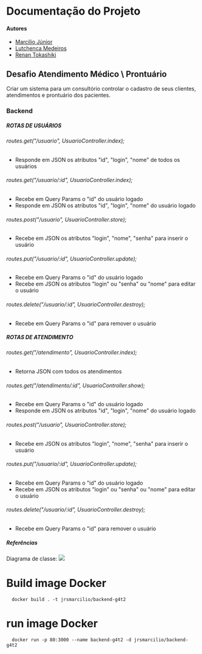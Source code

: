 # Documentação do Projeto

#### Autores
- [Marcílio Júnior](https://github.com/jrsmarcilio) 
- [Lutchenca Medeiros](https://github.com/lutchenca) 
- [Renan Tokashiki](https://github.com/renantoka) 

## Desafio Atendimento Médico \ Prontuário
Criar um sistema para um consultório controlar o cadastro de seus clientes, atendimentos e prontuário dos pacientes.
### Backend

##### ROTAS DE USUÁRIOS

###### routes.get("/usuario", UsuarioController.index);
- Responde em JSON os atributos "id", "login", "nome" de todos os usuários

###### routes.get("/usuario/:id", UsuarioController.index);
- Recebe em Query Params o "id" do usuário logado
- Responde em JSON os atributos "id", "login", "nome" do usuário logado

###### routes.post("/usuario", UsuarioController.store);
- Recebe em JSON os atributos "login", "nome", "senha" para inserir o usuário

###### routes.put("/usuario/:id", UsuarioController.update);
- Recebe em Query Params o "id" do usuário logado
- Recebe em JSON os atributos "login" ou "senha" ou "nome" para editar o usuário

###### routes.delete("/usuario/:id", UsuarioController.destroy);
- Recebe em Query Params o "id" para remover o usuário

##### ROTAS DE ATENDIMENTO

###### routes.get("/atendimento", UsuarioController.index);
- Retorna JSON com todos os atendimentos

###### routes.get("/atendimento/:id", UsuarioController.show);
- Recebe em Query Params o "id" do usuário logado
- Responde em JSON os atributos "id", "login", "nome" do usuário logado

###### routes.post("/usuario", UsuarioController.store);
- Recebe em JSON os atributos "login", "nome", "senha" para inserir o usuário

###### routes.put("/usuario/:id", UsuarioController.update);
- Recebe em Query Params o "id" do usuário logado
- Recebe em JSON os atributos "login" ou "senha" ou "nome" para editar o usuário

###### routes.delete("/usuario/:id", UsuarioController.destroy);
- Recebe em Query Params o "id" para remover o usuário


##### Referências

Diagrama de classe: 
![](https://github.com/educacao-gama/desafios-gama/blob/main/atendimento%20medico/atendimento-medico.PNG)



# Build image Docker
```shell
  docker build . -t jrsmarcilio/backend-g4t2
```

# run image Docker
```shell
  docker run -p 80:3000 --name backend-g4t2 -d jrsmarcilio/backend-g4t2
```
